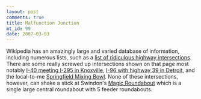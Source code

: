 ```yaml
--- 
layout: post
comments: true
title: Malfunction Junction
mt_id: 99
date: 2007-03-03
---
```

Wikipedia has an amazingly large and varied database of information, including numerous lists, such as a [list of ridiculous highway intersections](http://en.wikipedia.org/wiki/Malfunction_Junction).  There are some really screwed up intersections shown on that page most notably [I-40 meeting I-295 in Knoxville](http://maps.google.com/maps?q=Knoxville+TN&ll=35.968559,-83.928831&spn=0.007086,0.017231&t=h),    [I-96 with highway 39 in Detroit](http://maps.google.com/maps?q=Detroit+MI&ll=42.378733,-83.216962&spn=0.003448,0.007328&t=h),  and the local-to-me [Springfield Mixing Bowl](http://maps.google.com/maps?ie=UTF8&lr=lang_en&om=1&z=15&ll=38.784197,-77.172303&spn=0.027632,0.066133&t=h).  None of these intersections, however, can shake a stick at Swindon's [Magic Roundabout](http://en.wikipedia.org/wiki/Magic_Roundabout_%28Swindon%29) which is a single large central roundabout with 5 feeder roundabouts.

